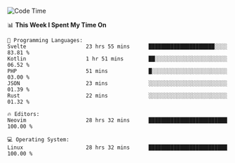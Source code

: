 <!-- [![Top Langs](https://github-readme-stats.vercel.app/api/top-langs/?username=gagahsyuja&theme=dracula&hide_border=true&border_radius=7)](https://github.com/anuraghazra/github-readme-stats) -->

<!--START_SECTION:waka-->
![Code Time](http://img.shields.io/badge/Code%20Time-853%20hrs%2030%20mins-blue)

📊 **This Week I Spent My Time On** 

```text
💬 Programming Languages: 
Svelte                   23 hrs 55 mins      █████████████████████░░░░   83.81 % 
Kotlin                   1 hr 51 mins        ██░░░░░░░░░░░░░░░░░░░░░░░   06.52 % 
PHP                      51 mins             █░░░░░░░░░░░░░░░░░░░░░░░░   03.00 % 
JSON                     23 mins             ░░░░░░░░░░░░░░░░░░░░░░░░░   01.39 % 
Rust                     22 mins             ░░░░░░░░░░░░░░░░░░░░░░░░░   01.32 % 

🔥 Editors: 
Neovim                   28 hrs 32 mins      █████████████████████████   100.00 % 

💻 Operating System: 
Linux                    28 hrs 32 mins      █████████████████████████   100.00 % 
```


<!--END_SECTION:waka-->
